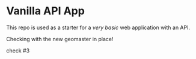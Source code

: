 # Vanilla API App

This repo is used as a starter for a _very basic_ web application with an API.

Checking with the new geomaster in place!


check #3
